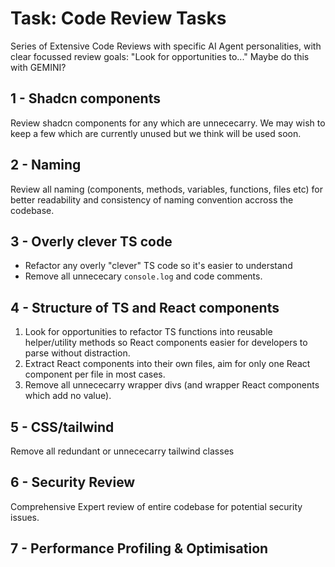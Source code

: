 # Task: Code Review Tasks

Series of Extensive Code Reviews with specific AI Agent personalities, with clear focussed review goals: "Look for opportunities to..." Maybe do this with GEMINI?

## 1 - Shadcn components

Review shadcn components for any which are unnececarry. We may wish to keep a few which are currently unused but we think will be used soon.

## 2 - Naming

Review all naming (components, methods, variables, functions, files etc) for better readability and consistency of naming convention accross the codebase.

## 3 - Overly clever TS code

- Refactor any overly "clever" TS code so it's easier to understand
- Remove all unnececary `console.log` and code comments.

## 4 - Structure of TS and React components

1. Look for opportunities to refactor TS functions into reusable helper/utility methods so React components easier for developers to parse without distraction.
2. Extract React components into their own files, aim for only one React component per file in most cases.
3. Remove all unnececarry wrapper divs (and wrapper React components which add no value).

## 5 - CSS/tailwind

Remove all redundant or unnececarry tailwind classes

## 6 - Security Review

Comprehensive Expert review of entire codebase for potential security issues.

## 7 - Performance Profiling & Optimisation
